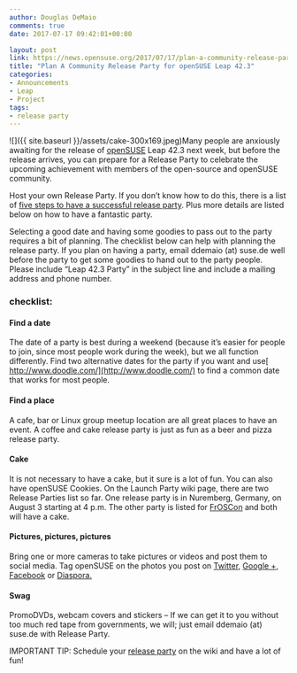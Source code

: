```yaml
---
author: Douglas DeMaio
comments: true
date: 2017-07-17 09:42:01+00:00

layout: post
link: https://news.opensuse.org/2017/07/17/plan-a-community-release-party-for-opensuse-leap-42-3/
title: "Plan A Community Release Party for openSUSE Leap 42.3"
categories:
- Announcements
- Leap
- Project
tags:
- release party
---
```

![]({{ site.baseurl }}/assets/cake-300x169.jpeg)Many people are anxiously awaiting for the release of [openSUSE](https://www.opensuse.org/) Leap 42.3 next week, but before the release arrives, you can prepare for a Release Party to celebrate the upcoming achievement with members of the open-source and openSUSE community.

Host your own Release Party. If you don’t know how to do this, there is a list of [five steps to have a successful release party](https://en.opensuse.org/openSUSE:Launch_party_HOWTO). Plus more details are listed below on how to have a fantastic party.

Selecting a good date and having some goodies to pass out to the party requires a bit of planning. The checklist below can help with planning the release party. If you plan on having a party, email ddemaio (at) suse.de well before the party to get some goodies to hand out to the party people. Please include “Leap 42.3 Party” in the subject line and include a mailing address and phone number.


### checklist:




#### Find a date


<!-- more -->

The date of a party is best during a weekend (because it’s easier for people to join, since most people work during the week), but we all function differently. Find two alternative dates for the party if you want and use[ http://www.doodle.com/](http://www.doodle.com/) to find a common date that works for most people.


#### Find a place


A cafe, bar or Linux group meetup location are all great places to have an event. A coffee and cake release party is just as fun as a beer and pizza release party.


#### Cake


It is not necessary to have a cake, but it sure is a lot of fun. You can also have openSUSE Cookies. On the Launch Party wiki page, there are two Release Parties list so far. One release party is in Nuremberg, Germany, on August 3 starting at 4 p.m. The other party is listed for [FrOSCon](https://www.froscon.de/en/) and both will have a cake.


#### Pictures, pictures, pictures


Bring one or more cameras to take pictures or videos and post them to social media. Tag openSUSE on the photos you post on [Twitter](https://twitter.com/?lang=en), [Google +](https://www.google.com/), [Facebook](https://www.facebook.com/) or [Diaspora.](https://en.wikipedia.org/wiki/Diaspora)


#### Swag


PromoDVDs, webcam covers and stickers – If we can get it to you without too much red tape from governments, we will; just email ddemaio (at) suse.de with Release Party.

IMPORTANT TIP: Schedule your [ release party](https://en.opensuse.org/openSUSE:Launch_parties) on the wiki and have a lot of fun!		
